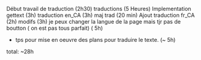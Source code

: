  Début travail de traduction (2h30)
 traductions (5 Heures)
 Implementation gettext (3h)
 traduction en_CA (3h)
 maj trad (20 min)
 Ajout traduction fr_CA (2h)
 modifs (3h)
 je peux changer la langue de la page mais tjr pas de boutton ( on est pas tous parfait) ( 5h)
+ tps pour mise en oeuvre des plans pour traduire le texte. (~ 5h)

total: ~28h
